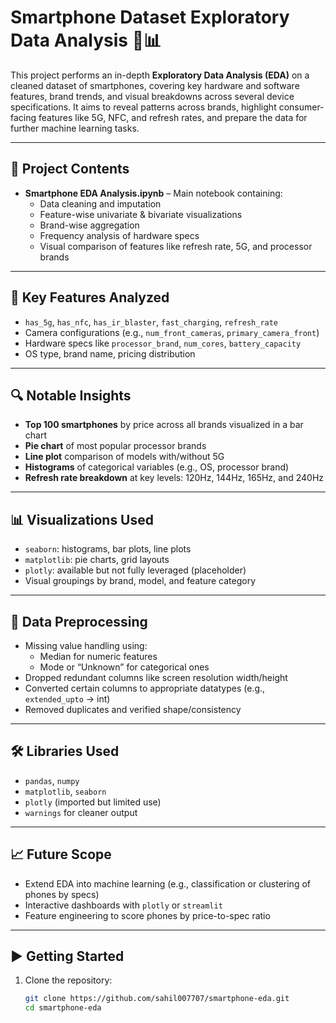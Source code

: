 # Smartphone Dataset Exploratory Data Analysis 📱📊

This project performs an in-depth **Exploratory Data Analysis (EDA)** on a cleaned dataset of smartphones, covering key hardware and software features, brand trends, and visual breakdowns across several device specifications. It aims to reveal patterns across brands, highlight consumer-facing features like 5G, NFC, and refresh rates, and prepare the data for further machine learning tasks.

---

## 📁 Project Contents

- **Smartphone EDA Analysis.ipynb** – Main notebook containing:
  - Data cleaning and imputation
  - Feature-wise univariate & bivariate visualizations
  - Brand-wise aggregation
  - Frequency analysis of hardware specs
  - Visual comparison of features like refresh rate, 5G, and processor brands

---

## 📌 Key Features Analyzed

- `has_5g`, `has_nfc`, `has_ir_blaster`, `fast_charging`, `refresh_rate`
- Camera configurations (e.g., `num_front_cameras`, `primary_camera_front`)
- Hardware specs like `processor_brand`, `num_cores`, `battery_capacity`
- OS type, brand name, pricing distribution

---

## 🔍 Notable Insights

- **Top 100 smartphones** by price across all brands visualized in a bar chart
- **Pie chart** of most popular processor brands
- **Line plot** comparison of models with/without 5G
- **Histograms** of categorical variables (e.g., OS, processor brand)
- **Refresh rate breakdown** at key levels: 120Hz, 144Hz, 165Hz, and 240Hz

---

## 📊 Visualizations Used

- `seaborn`: histograms, bar plots, line plots
- `matplotlib`: pie charts, grid layouts
- `plotly`: available but not fully leveraged (placeholder)
- Visual groupings by brand, model, and feature category

---

## 🧹 Data Preprocessing

- Missing value handling using:
  - Median for numeric features
  - Mode or “Unknown” for categorical ones
- Dropped redundant columns like screen resolution width/height
- Converted certain columns to appropriate datatypes (e.g., `extended_upto` → int)
- Removed duplicates and verified shape/consistency

---

## 🛠️ Libraries Used

- `pandas`, `numpy`
- `matplotlib`, `seaborn`
- `plotly` (imported but limited use)
- `warnings` for cleaner output

---

## 📈 Future Scope

- Extend EDA into machine learning (e.g., classification or clustering of phones by specs)
- Interactive dashboards with `plotly` or `streamlit`
- Feature engineering to score phones by price-to-spec ratio

---

## ▶️ Getting Started

1. Clone the repository:
   ```bash
   git clone https://github.com/sahil007707/smartphone-eda.git
   cd smartphone-eda
